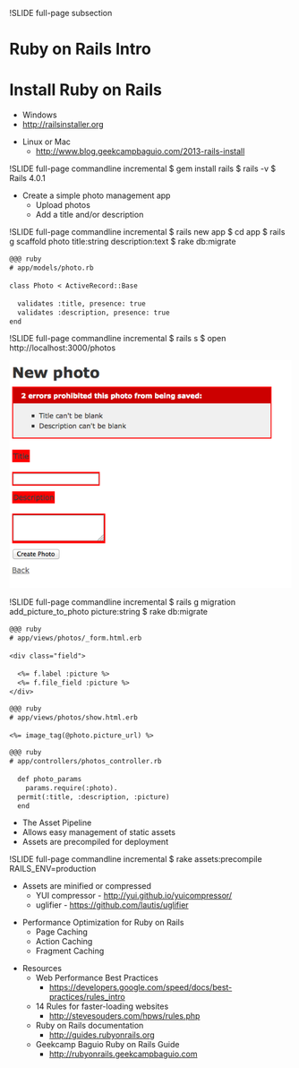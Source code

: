 !SLIDE full-page subsection
# Ruby on Rails Intro

<!SLIDE  full-page title-slide transition=scrollUp>
# Install Ruby on Rails

<!SLIDE full-page bullets incremental transition=scrollUp>
* Windows
 * http://railsinstaller.org

<!SLIDE full-page bullets incremental transition=scrollUp>
* Linux or Mac
  * http://www.blog.geekcampbaguio.com/2013-rails-install

!SLIDE full-page commandline incremental
	$ gem install rails
	$ rails -v
	$ Rails 4.0.1

<!SLIDE full-page bullets incremental transition=scrollUp>
* Create a simple photo management app
  * Upload photos
  * Add a title and/or description

!SLIDE full-page commandline incremental
	$ rails new app
	$ cd app
	$ rails g scaffold photo title:string description:text
	$ rake db:migrate

<!SLIDE full-page title-slide transition=scrollUp>
	@@@ ruby
	# app/models/photo.rb

	class Photo < ActiveRecord::Base

	  validates :title, presence: true
	  validates :description, presence: true
	end

!SLIDE full-page commandline incremental
	$ rails s
	$ open http://localhost:3000/photos

<!SLIDE full-page transition=scrollUp>
![Photo validation](photo_validation.png)

!SLIDE full-page commandline incremental
	$ rails g migration add_picture_to_photo picture:string
	$ rake db:migrate

<!SLIDE full-page title-slide transition=scrollUp>
	@@@ ruby
	# app/views/photos/_form.html.erb

	<div class="field">

	  <%= f.label :picture %>
	  <%= f.file_field :picture %>
	</div>

<!SLIDE full-page title-slide transition=scrollUp>
	@@@ ruby
	# app/views/photos/show.html.erb

	<%= image_tag(@photo.picture_url) %>

<!SLIDE full-page transition=scrollUp>
	@@@ ruby
	# app/controllers/photos_controller.rb

	  def photo_params
	    params.require(:photo).
      permit(:title, :description, :picture)
	  end

<!SLIDE full-page bullets incremental transition=scrollUp>
*  The Asset Pipeline
  * Allows easy management of static assets
  * Assets are precompiled for deployment

!SLIDE full-page commandline incremental
	$ rake assets:precompile RAILS_ENV=production

<!SLIDE full-page  bullets incremental transition=scrollUp>
* Assets are minified or compressed
  * YUI compressor - http://yui.github.io/yuicompressor/
  * uglifier - https://github.com/lautis/uglifier

<!SLIDE full-page bullets incremental transition=scrollUp>
* Performance Optimization for Ruby on Rails
  * Page Caching
  * Action Caching
  * Fragment Caching

<!SLIDE full-page bullets incremental transition=scrollUp>
* Resources
  * Web Performance Best Practices
    * https://developers.google.com/speed/docs/best-practices/rules_intro
  * 14 Rules for faster-loading websites
    * http://stevesouders.com/hpws/rules.php
  * Ruby on Rails documentation
    * http://guides.rubyonrails.org
  * Geekcamp Baguio Ruby on Rails Guide
    * http://rubyonrails.geekcampbaguio.com
